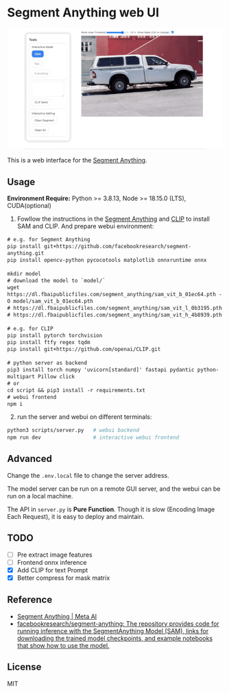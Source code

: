 # Segment Anything web UI

![demo](./assets/demo.gif)

This is a web interface for the [Segment Anything](https://github.com/facebookresearch/segment-anything).

## Usage

**Environment Require:**
Python >= 3.8.13, Node >= 18.15.0 (LTS), CUDA(optional)

1. Fowllow the instructions in the [Segment Anything](https://github.com/facebookresearch/segment-anything) and [CLIP](https://github.com/openai/CLIP) to install SAM and CLIP. And prepare webui environment:

```shell
# e.g. for Segment Anything
pip install git+https://github.com/facebookresearch/segment-anything.git
pip install opencv-python pycocotools matplotlib onnxruntime onnx

mkdir model
# download the model to `model/`
wget https://dl.fbaipublicfiles.com/segment_anything/sam_vit_b_01ec64.pth -O model/sam_vit_b_01ec64.pth
# https://dl.fbaipublicfiles.com/segment_anything/sam_vit_l_0b3195.pth
# https://dl.fbaipublicfiles.com/segment_anything/sam_vit_h_4b8939.pth

# e.g. for CLIP
pip install pytorch torchvision
pip install ftfy regex tqdm
pip install git+https://github.com/openai/CLIP.git

# python server as backend
pip3 install torch numpy 'uvicorn[standard]' fastapi pydantic python-multipart Pillow click
# or 
cd script && pip3 install -r requirements.txt
# webui frontend
npm i
```

2. run the server and webui on different terminals:

```bash
python3 scripts/server.py   # webui backend
npm run dev                 # interactive webui frontend
```

## Advanced

Change the `.env.local` file to change the server address.

The model server can be run on a remote GUI server, and the webui can be run on a local machine.

The API in `server.py` is **Pure Function**. Though it is slow (Encoding Image Each Request), it is easy to deploy and maintain.

## TODO
- [ ] Pre extract image features
- [ ] Frontend onnx inference
- [x] Add CLIP for text Prompt
- [x] Better compress for mask matrix

## Reference

- [Segment Anything | Meta AI](https://segment-anything.com/)
- [facebookresearch/segment-anything: The repository provides code for running inference with the SegmentAnything Model (SAM), links for downloading the trained model checkpoints, and example notebooks that show how to use the model.](https://github.com/facebookresearch/segment-anything)

## License
MIT

